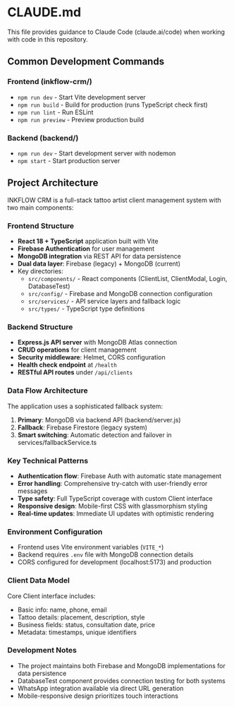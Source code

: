 # CLAUDE.md

This file provides guidance to Claude Code (claude.ai/code) when working with code in this repository.

## Common Development Commands

### Frontend (inkflow-crm/)
- `npm run dev` - Start Vite development server
- `npm run build` - Build for production (runs TypeScript check first)
- `npm run lint` - Run ESLint
- `npm run preview` - Preview production build

### Backend (backend/)
- `npm run dev` - Start development server with nodemon
- `npm start` - Start production server

## Project Architecture

INKFLOW CRM is a full-stack tattoo artist client management system with two main components:

### Frontend Structure
- **React 18 + TypeScript** application built with Vite
- **Firebase Authentication** for user management
- **MongoDB integration** via REST API for data persistence
- **Dual data layer**: Firebase (legacy) + MongoDB (current)
- Key directories:
  - `src/components/` - React components (ClientList, ClientModal, Login, DatabaseTest)
  - `src/config/` - Firebase and MongoDB connection configuration
  - `src/services/` - API service layers and fallback logic
  - `src/types/` - TypeScript type definitions

### Backend Structure
- **Express.js API server** with MongoDB Atlas connection
- **CRUD operations** for client management
- **Security middleware**: Helmet, CORS configuration
- **Health check endpoint** at `/health`
- **RESTful API routes** under `/api/clients`

### Data Flow Architecture
The application uses a sophisticated fallback system:
1. **Primary**: MongoDB via backend API (backend/server.js)
2. **Fallback**: Firebase Firestore (legacy system)
3. **Smart switching**: Automatic detection and failover in services/fallbackService.ts

### Key Technical Patterns
- **Authentication flow**: Firebase Auth with automatic state management
- **Error handling**: Comprehensive try-catch with user-friendly error messages
- **Type safety**: Full TypeScript coverage with custom Client interface
- **Responsive design**: Mobile-first CSS with glassmorphism styling
- **Real-time updates**: Immediate UI updates with optimistic rendering

### Environment Configuration
- Frontend uses Vite environment variables (`VITE_*`)
- Backend requires `.env` file with MongoDB connection details
- CORS configured for development (localhost:5173) and production

### Client Data Model
Core Client interface includes:
- Basic info: name, phone, email
- Tattoo details: placement, description, style
- Business fields: status, consultation date, price
- Metadata: timestamps, unique identifiers

### Development Notes
- The project maintains both Firebase and MongoDB implementations for data persistence
- DatabaseTest component provides connection testing for both systems
- WhatsApp integration available via direct URL generation
- Mobile-responsive design prioritizes touch interactions